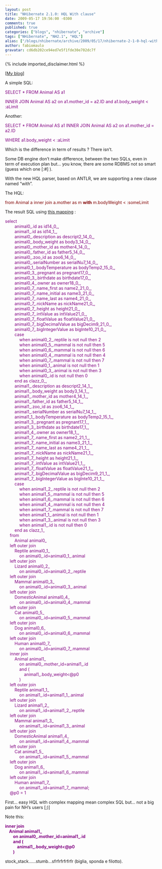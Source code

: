 ```yaml
---
layout: post
title: "NHibernate 2.1.0: HQL With clause"
date: 2009-05-17 19:56:00 -0300
comments: true
published: true
categories: ["blogs", "nhibernate", "archive"]
tags: ["NHibernate", "NH2.1", "HQL"]
alias: ["/blogs/nhibernate/archive/2009/05/17/nhibernate-2-1-0-hql-with-clause.aspx"]
author: fabiomaulo
gravatar: cd6db202ce94ed7e5f1fde30e702dc7f
---
```

{% include imported_disclaimer.html %}
<p>[<a href="http://fabiomaulo.blogspot.com/" target="_blank">My blog</a>]</p>
<p>A simple SQL:</p>
<p><span style="color: #800080">SELECT * FROM Animal AS a1 </span></p>
<p><span style="color: #800080">INNER JOIN Animal AS a2 on a1.mother_id = a2.ID and a1.body_weight &lt; :aLimit</span></p>
<p>Another:</p>
<p><span style="color: #800080">SELECT * FROM Animal AS a1 INNER JOIN Animal AS a2 on a1.mother_id = a2.ID </span></p>
<p><span style="color: #800080">WHERE a1.body_weight &lt; :aLimit</span></p>
<p>Which is the difference in term of results ? There isn&rsquo;t.</p>
<p>Some DB engine don&rsquo;t make difference, between the two SQLs, even in term of execution plan but&hellip; you know, there are some RDBMS not so smart (guess which one [:#]&nbsp;).</p>
<p>With the new HQL parser, based on ANTLR, we are supporting a new clause named &ldquo;with&rdquo;.</p>
<p>The HQL:</p>
<p><span style="color: #800000">from Animal a inner join a.mother as m <strong><span style="color: #800000">with</span></strong> m.bodyWeight &lt; :someLimit</span></p>
<p>The result SQL using <a href="http://fabiomaulo.blogspot.com/2009/05/oh-beautiful-sql.html">this mapping</a> :</p>
<p><span style="color: #800080">select      <br />&nbsp;&nbsp;&nbsp;&nbsp;&nbsp;&nbsp;&nbsp; animal0_.id as id14_0_,       <br />&nbsp;&nbsp;&nbsp;&nbsp;&nbsp;&nbsp;&nbsp; animal1_.id as id14_1_,       <br />&nbsp;&nbsp;&nbsp;&nbsp;&nbsp;&nbsp;&nbsp; animal0_.description as descript2_14_0_,       <br />&nbsp;&nbsp;&nbsp;&nbsp;&nbsp;&nbsp;&nbsp; animal0_.body_weight as body3_14_0_,       <br />&nbsp;&nbsp;&nbsp;&nbsp;&nbsp;&nbsp;&nbsp; animal0_.mother_id as mother4_14_0_,       <br />&nbsp;&nbsp;&nbsp;&nbsp;&nbsp;&nbsp;&nbsp; animal0_.father_id as father5_14_0_,       <br />&nbsp;&nbsp;&nbsp;&nbsp;&nbsp;&nbsp;&nbsp; animal0_.zoo_id as zoo6_14_0_,       <br />&nbsp;&nbsp;&nbsp;&nbsp;&nbsp;&nbsp;&nbsp; animal0_.serialNumber as serialNu7_14_0_,       <br />&nbsp;&nbsp;&nbsp;&nbsp;&nbsp;&nbsp;&nbsp; animal0_1_.bodyTemperature as bodyTemp2_15_0_,       <br />&nbsp;&nbsp;&nbsp;&nbsp;&nbsp;&nbsp;&nbsp; animal0_3_.pregnant as pregnant17_0_,       <br />&nbsp;&nbsp;&nbsp;&nbsp;&nbsp;&nbsp;&nbsp; animal0_3_.birthdate as birthdate17_0_,       <br />&nbsp;&nbsp;&nbsp;&nbsp;&nbsp;&nbsp;&nbsp; animal0_4_.owner as owner18_0_,       <br />&nbsp;&nbsp;&nbsp;&nbsp;&nbsp;&nbsp;&nbsp; animal0_7_.name_first as name2_21_0_,       <br />&nbsp;&nbsp;&nbsp;&nbsp;&nbsp;&nbsp;&nbsp; animal0_7_.name_initial as name3_21_0_,       <br />&nbsp;&nbsp;&nbsp;&nbsp;&nbsp;&nbsp;&nbsp; animal0_7_.name_last as name4_21_0_,       <br />&nbsp;&nbsp;&nbsp;&nbsp;&nbsp;&nbsp;&nbsp; animal0_7_.nickName as nickName21_0_,       <br />&nbsp;&nbsp;&nbsp;&nbsp;&nbsp;&nbsp;&nbsp; animal0_7_.height as height21_0_,       <br />&nbsp;&nbsp;&nbsp;&nbsp;&nbsp;&nbsp;&nbsp; animal0_7_.intValue as intValue21_0_,       <br />&nbsp;&nbsp;&nbsp;&nbsp;&nbsp;&nbsp;&nbsp; animal0_7_.floatValue as floatValue21_0_,       <br />&nbsp;&nbsp;&nbsp;&nbsp;&nbsp;&nbsp;&nbsp; animal0_7_.bigDecimalValue as bigDecim9_21_0_,       <br />&nbsp;&nbsp;&nbsp;&nbsp;&nbsp;&nbsp;&nbsp; animal0_7_.bigIntegerValue as bigInte10_21_0_,       <br />&nbsp;&nbsp;&nbsp;&nbsp;&nbsp;&nbsp;&nbsp; case       <br />&nbsp;&nbsp;&nbsp;&nbsp;&nbsp;&nbsp;&nbsp;&nbsp;&nbsp;&nbsp;&nbsp; when animal0_2_.reptile is not null then 2       <br />&nbsp;&nbsp;&nbsp;&nbsp;&nbsp;&nbsp;&nbsp;&nbsp;&nbsp;&nbsp;&nbsp; when animal0_5_.mammal is not null then 5       <br />&nbsp;&nbsp;&nbsp;&nbsp;&nbsp;&nbsp;&nbsp;&nbsp;&nbsp;&nbsp;&nbsp; when animal0_6_.mammal is not null then 6       <br />&nbsp;&nbsp;&nbsp;&nbsp;&nbsp;&nbsp;&nbsp;&nbsp;&nbsp;&nbsp;&nbsp; when animal0_4_.mammal is not null then 4       <br />&nbsp;&nbsp;&nbsp;&nbsp;&nbsp;&nbsp;&nbsp;&nbsp;&nbsp;&nbsp;&nbsp; when animal0_7_.mammal is not null then 7       <br />&nbsp;&nbsp;&nbsp;&nbsp;&nbsp;&nbsp;&nbsp;&nbsp;&nbsp;&nbsp;&nbsp; when animal0_1_.animal is not null then 1       <br />&nbsp;&nbsp;&nbsp;&nbsp;&nbsp;&nbsp;&nbsp;&nbsp;&nbsp;&nbsp;&nbsp; when animal0_3_.animal is not null then 3       <br />&nbsp;&nbsp;&nbsp;&nbsp;&nbsp;&nbsp;&nbsp;&nbsp;&nbsp;&nbsp;&nbsp; when animal0_.id is not null then 0       <br />&nbsp;&nbsp;&nbsp;&nbsp;&nbsp;&nbsp;&nbsp; end as clazz_0_,       <br />&nbsp;&nbsp;&nbsp;&nbsp;&nbsp;&nbsp;&nbsp; animal1_.description as descript2_14_1_,       <br />&nbsp;&nbsp;&nbsp;&nbsp;&nbsp;&nbsp;&nbsp; animal1_.body_weight as body3_14_1_,       <br />&nbsp;&nbsp;&nbsp;&nbsp;&nbsp;&nbsp;&nbsp; animal1_.mother_id as mother4_14_1_,       <br />&nbsp;&nbsp;&nbsp;&nbsp;&nbsp;&nbsp;&nbsp; animal1_.father_id as father5_14_1_,       <br />&nbsp;&nbsp;&nbsp;&nbsp;&nbsp;&nbsp;&nbsp; animal1_.zoo_id as zoo6_14_1_,       <br />&nbsp;&nbsp;&nbsp;&nbsp;&nbsp;&nbsp;&nbsp; animal1_.serialNumber as serialNu7_14_1_,       <br />&nbsp;&nbsp;&nbsp;&nbsp;&nbsp;&nbsp;&nbsp; animal1_1_.bodyTemperature as bodyTemp2_15_1_,       <br />&nbsp;&nbsp;&nbsp;&nbsp;&nbsp;&nbsp;&nbsp; animal1_3_.pregnant as pregnant17_1_,       <br />&nbsp;&nbsp;&nbsp;&nbsp;&nbsp;&nbsp;&nbsp; animal1_3_.birthdate as birthdate17_1_,       <br />&nbsp;&nbsp;&nbsp;&nbsp;&nbsp;&nbsp;&nbsp; animal1_4_.owner as owner18_1_,       <br />&nbsp;&nbsp;&nbsp;&nbsp;&nbsp;&nbsp;&nbsp; animal1_7_.name_first as name2_21_1_,       <br />&nbsp;&nbsp;&nbsp;&nbsp;&nbsp;&nbsp;&nbsp; animal1_7_.name_initial as name3_21_1_,       <br />&nbsp;&nbsp;&nbsp;&nbsp;&nbsp;&nbsp;&nbsp; animal1_7_.name_last as name4_21_1_,       <br />&nbsp;&nbsp;&nbsp;&nbsp;&nbsp;&nbsp;&nbsp; animal1_7_.nickName as nickName21_1_,       <br />&nbsp;&nbsp;&nbsp;&nbsp;&nbsp;&nbsp;&nbsp; animal1_7_.height as height21_1_,       <br />&nbsp;&nbsp;&nbsp;&nbsp;&nbsp;&nbsp;&nbsp; animal1_7_.intValue as intValue21_1_,       <br />&nbsp;&nbsp;&nbsp;&nbsp;&nbsp;&nbsp;&nbsp; animal1_7_.floatValue as floatValue21_1_,       <br />&nbsp;&nbsp;&nbsp;&nbsp;&nbsp;&nbsp;&nbsp; animal1_7_.bigDecimalValue as bigDecim9_21_1_,       <br />&nbsp;&nbsp;&nbsp;&nbsp;&nbsp;&nbsp;&nbsp; animal1_7_.bigIntegerValue as bigInte10_21_1_,       <br />&nbsp;&nbsp;&nbsp;&nbsp;&nbsp;&nbsp;&nbsp; case       <br />&nbsp;&nbsp;&nbsp;&nbsp;&nbsp;&nbsp;&nbsp;&nbsp;&nbsp;&nbsp;&nbsp; when animal1_2_.reptile is not null then 2       <br />&nbsp;&nbsp;&nbsp;&nbsp;&nbsp;&nbsp;&nbsp;&nbsp;&nbsp;&nbsp;&nbsp; when animal1_5_.mammal is not null then 5       <br />&nbsp;&nbsp;&nbsp;&nbsp;&nbsp;&nbsp;&nbsp;&nbsp;&nbsp;&nbsp;&nbsp; when animal1_6_.mammal is not null then 6       <br />&nbsp;&nbsp;&nbsp;&nbsp;&nbsp;&nbsp;&nbsp;&nbsp;&nbsp;&nbsp;&nbsp; when animal1_4_.mammal is not null then 4       <br />&nbsp;&nbsp;&nbsp;&nbsp;&nbsp;&nbsp;&nbsp;&nbsp;&nbsp;&nbsp;&nbsp; when animal1_7_.mammal is not null then 7       <br />&nbsp;&nbsp;&nbsp;&nbsp;&nbsp;&nbsp;&nbsp;&nbsp;&nbsp;&nbsp;&nbsp; when animal1_1_.animal is not null then 1       <br />&nbsp;&nbsp;&nbsp;&nbsp;&nbsp;&nbsp;&nbsp;&nbsp;&nbsp;&nbsp;&nbsp; when animal1_3_.animal is not null then 3       <br />&nbsp;&nbsp;&nbsp;&nbsp;&nbsp;&nbsp;&nbsp;&nbsp;&nbsp;&nbsp;&nbsp; when animal1_.id is not null then 0       <br />&nbsp;&nbsp;&nbsp;&nbsp;&nbsp;&nbsp;&nbsp; end as clazz_1_       <br />&nbsp;&nbsp;&nbsp; from       <br />&nbsp;&nbsp;&nbsp;&nbsp;&nbsp;&nbsp;&nbsp; Animal animal0_       <br />&nbsp;&nbsp;&nbsp; left outer join       <br />&nbsp;&nbsp;&nbsp;&nbsp;&nbsp;&nbsp;&nbsp; Reptile animal0_1_       <br />&nbsp;&nbsp;&nbsp;&nbsp;&nbsp;&nbsp;&nbsp;&nbsp;&nbsp;&nbsp;&nbsp; on animal0_.id=animal0_1_.animal       <br />&nbsp;&nbsp;&nbsp; left outer join       <br />&nbsp;&nbsp;&nbsp;&nbsp;&nbsp;&nbsp;&nbsp; Lizard animal0_2_       <br />&nbsp;&nbsp;&nbsp;&nbsp;&nbsp;&nbsp;&nbsp;&nbsp;&nbsp;&nbsp;&nbsp; on animal0_.id=animal0_2_.reptile       <br />&nbsp;&nbsp;&nbsp; left outer join       <br />&nbsp;&nbsp;&nbsp;&nbsp;&nbsp;&nbsp;&nbsp; Mammal animal0_3_       <br />&nbsp;&nbsp;&nbsp;&nbsp;&nbsp;&nbsp;&nbsp;&nbsp;&nbsp;&nbsp;&nbsp; on animal0_.id=animal0_3_.animal       <br />&nbsp;&nbsp;&nbsp; left outer join       <br />&nbsp;&nbsp;&nbsp;&nbsp;&nbsp;&nbsp;&nbsp; DomesticAnimal animal0_4_       <br />&nbsp;&nbsp;&nbsp;&nbsp;&nbsp;&nbsp;&nbsp;&nbsp;&nbsp;&nbsp;&nbsp; on animal0_.id=animal0_4_.mammal       <br />&nbsp;&nbsp;&nbsp; left outer join       <br />&nbsp;&nbsp;&nbsp;&nbsp;&nbsp;&nbsp;&nbsp; Cat animal0_5_       <br />&nbsp;&nbsp;&nbsp;&nbsp;&nbsp;&nbsp;&nbsp;&nbsp;&nbsp;&nbsp;&nbsp; on animal0_.id=animal0_5_.mammal       <br />&nbsp;&nbsp;&nbsp; left outer join       <br />&nbsp;&nbsp;&nbsp;&nbsp;&nbsp;&nbsp;&nbsp; Dog animal0_6_       <br />&nbsp;&nbsp;&nbsp;&nbsp;&nbsp;&nbsp;&nbsp;&nbsp;&nbsp;&nbsp;&nbsp; on animal0_.id=animal0_6_.mammal       <br />&nbsp;&nbsp;&nbsp; left outer join       <br />&nbsp;&nbsp;&nbsp;&nbsp;&nbsp;&nbsp;&nbsp; Human animal0_7_       <br />&nbsp;&nbsp;&nbsp;&nbsp;&nbsp;&nbsp;&nbsp;&nbsp;&nbsp;&nbsp;&nbsp; on animal0_.id=animal0_7_.mammal       <br />&nbsp;&nbsp;&nbsp; inner join       <br />&nbsp;&nbsp;&nbsp;&nbsp;&nbsp;&nbsp;&nbsp; Animal animal1_       <br />&nbsp;&nbsp;&nbsp;&nbsp;&nbsp;&nbsp;&nbsp;&nbsp;&nbsp;&nbsp;&nbsp; on animal0_.mother_id=animal1_.id       <br />&nbsp;&nbsp;&nbsp;&nbsp;&nbsp;&nbsp;&nbsp;&nbsp;&nbsp;&nbsp;&nbsp; and (       <br />&nbsp;&nbsp;&nbsp;&nbsp;&nbsp;&nbsp;&nbsp;&nbsp;&nbsp;&nbsp;&nbsp;&nbsp;&nbsp;&nbsp;&nbsp; animal1_.body_weight&lt;@p0       <br />&nbsp;&nbsp;&nbsp;&nbsp;&nbsp;&nbsp;&nbsp;&nbsp;&nbsp;&nbsp;&nbsp; )       <br />&nbsp;&nbsp;&nbsp; left outer join       <br />&nbsp;&nbsp;&nbsp;&nbsp;&nbsp;&nbsp;&nbsp; Reptile animal1_1_       <br />&nbsp;&nbsp;&nbsp;&nbsp;&nbsp;&nbsp;&nbsp;&nbsp;&nbsp;&nbsp;&nbsp; on animal1_.id=animal1_1_.animal       <br />&nbsp;&nbsp;&nbsp; left outer join       <br />&nbsp;&nbsp;&nbsp;&nbsp;&nbsp;&nbsp;&nbsp; Lizard animal1_2_       <br />&nbsp;&nbsp;&nbsp;&nbsp;&nbsp;&nbsp;&nbsp;&nbsp;&nbsp;&nbsp;&nbsp; on animal1_.id=animal1_2_.reptile       <br />&nbsp;&nbsp;&nbsp; left outer join       <br />&nbsp;&nbsp;&nbsp;&nbsp;&nbsp;&nbsp;&nbsp; Mammal animal1_3_       <br />&nbsp;&nbsp;&nbsp;&nbsp;&nbsp;&nbsp;&nbsp;&nbsp;&nbsp;&nbsp;&nbsp; on animal1_.id=animal1_3_.animal       <br />&nbsp;&nbsp;&nbsp; left outer join       <br />&nbsp;&nbsp;&nbsp;&nbsp;&nbsp;&nbsp;&nbsp; DomesticAnimal animal1_4_       <br />&nbsp;&nbsp;&nbsp;&nbsp;&nbsp;&nbsp;&nbsp;&nbsp;&nbsp;&nbsp;&nbsp; on animal1_.id=animal1_4_.mammal       <br />&nbsp;&nbsp;&nbsp; left outer join       <br />&nbsp;&nbsp;&nbsp;&nbsp;&nbsp;&nbsp;&nbsp; Cat animal1_5_       <br />&nbsp;&nbsp;&nbsp;&nbsp;&nbsp;&nbsp;&nbsp;&nbsp;&nbsp;&nbsp;&nbsp; on animal1_.id=animal1_5_.mammal       <br />&nbsp;&nbsp;&nbsp; left outer join       <br />&nbsp;&nbsp;&nbsp;&nbsp;&nbsp;&nbsp;&nbsp; Dog animal1_6_       <br />&nbsp;&nbsp;&nbsp;&nbsp;&nbsp;&nbsp;&nbsp;&nbsp;&nbsp;&nbsp;&nbsp; on animal1_.id=animal1_6_.mammal       <br />&nbsp;&nbsp;&nbsp; left outer join       <br />&nbsp;&nbsp;&nbsp;&nbsp;&nbsp;&nbsp;&nbsp; Human animal1_7_       <br />&nbsp;&nbsp;&nbsp;&nbsp;&nbsp;&nbsp;&nbsp;&nbsp;&nbsp;&nbsp;&nbsp; on animal1_.id=animal1_7_.mammal;       <br />&nbsp;&nbsp;&nbsp; @p0 = 1</span></p>
<p>First&hellip; easy HQL with complex mapping mean complex SQL but&hellip; not a big pain for NH&rsquo;s users [;)]</p>
<p>Note this:</p>
<p><strong><span style="color: #800080">inner join        <br />&nbsp;&nbsp;&nbsp; Animal animal1_         <br />&nbsp;&nbsp;&nbsp;&nbsp;&nbsp;&nbsp;&nbsp; on animal0_.mother_id=animal1_.id         <br />&nbsp;&nbsp;&nbsp;&nbsp;&nbsp;&nbsp;&nbsp; and (         <br />&nbsp;&nbsp;&nbsp;&nbsp;&nbsp;&nbsp;&nbsp;&nbsp;&nbsp;&nbsp;&nbsp; animal1_.body_weight&lt;@p0         <br />&nbsp;&nbsp;&nbsp;&nbsp;&nbsp;&nbsp;&nbsp; )</span> </strong></p>
<p>stock_stack&hellip;&hellip;stumb&hellip;sfrfrfrfrfrfr (biglia, sponda e filotto).</p>
